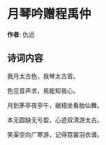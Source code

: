 # 月琴吟赠程禹仲

**作者**: 仇远

## 诗词内容

我月太古色，我琴太古音。

色见音声求，焉能知我心。

月到茅亭夜亭午，据梧坐看胎仙舞。

本无圆缺无亏盈，心迹双清游太古。

笑渠空向广寒游，记得霓裳羽衣谱。

